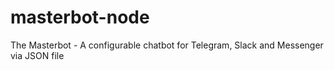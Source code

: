 # masterbot-node
The Masterbot - A configurable chatbot for Telegram, Slack and Messenger via JSON file
